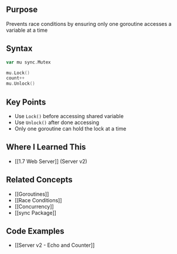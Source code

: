 ## Purpose

Prevents race conditions by ensuring only one goroutine accesses a variable at a time

## Syntax

```go
var mu sync.Mutex

mu.Lock()
count++
mu.Unlock()
```

## Key Points

- Use `Lock()` before accessing shared variable
- Use `Unlock()` after done accessing
- Only one goroutine can hold the lock at a time

## Where I Learned This

- [[1.7 Web Server]] (Server v2)

## Related Concepts

- [[Goroutines]]
- [[Race Conditions]]
- [[Concurrency]]
- [[sync Package]]

## Code Examples

- [[Server v2 - Echo and Counter]]